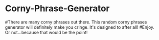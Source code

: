 # Corny-Phrase-Generator
#There are many corny phrases out there. This random corny phrases generator will definitely make you cringe. It's designed to after all!   #Enjoy. Or not...because that would be the point!
